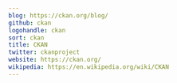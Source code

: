 ```yaml
---
blog: https://ckan.org/blog/
github: ckan
logohandle: ckan
sort: ckan
title: CKAN
twitter: ckanproject
website: https://ckan.org/
wikipedia: https://en.wikipedia.org/wiki/CKAN
---
```

